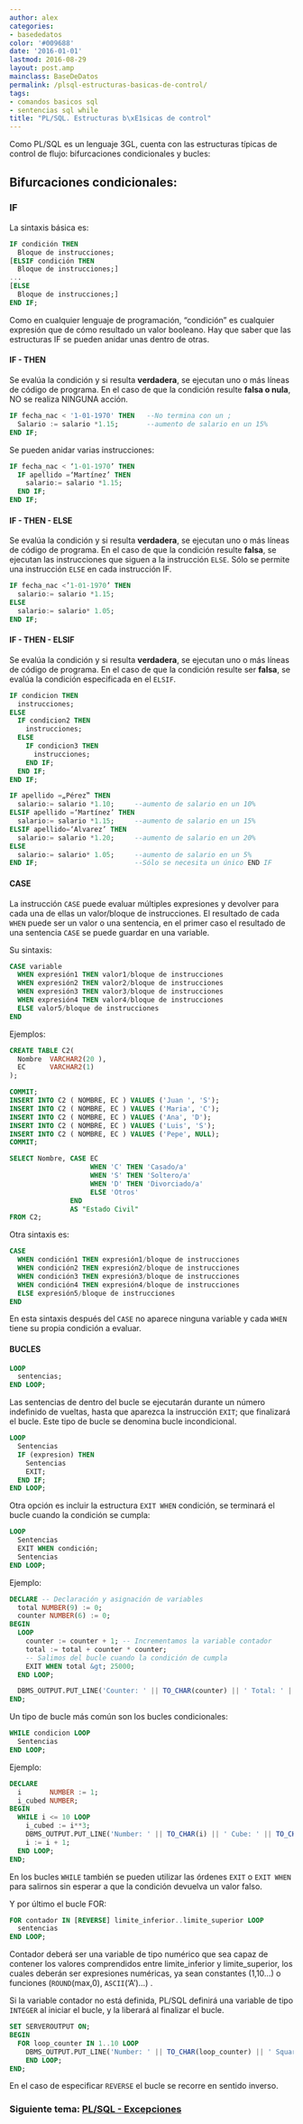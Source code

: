 ```yaml
---
author: alex
categories:
- basededatos
color: '#009688'
date: '2016-01-01'
lastmod: 2016-08-29
layout: post.amp
mainclass: BaseDeDatos
permalink: /plsql-estructuras-basicas-de-control/
tags:
- comandos basicos sql
- sentencias sql while
title: "PL/SQL. Estructuras b\xE1sicas de control"
---
```


Como PL/SQL es un lenguaje 3GL, cuenta con las estructuras típicas de control de flujo: bifurcaciones condicionales y bucles:



## Bifurcaciones condicionales:

<!--more--><!--ad-->

### IF

La sintaxis básica es:

```sql
IF condición THEN
  Bloque de instrucciones;
[ELSIF condición THEN
  Bloque de instrucciones;]
...
[ELSE
  Bloque de instrucciones;]
END IF;
```


Como en cualquier lenguaje de programación, &#8220;condición&#8221; es cualquier expresión que de cómo resultado un valor booleano. Hay que saber que las estructuras IF se pueden anidar unas dentro de otras.

#### IF - THEN

Se evalúa la condición y si resulta **verdadera**, se ejecutan uno o más líneas de código de programa. En el caso de que la condición resulte **falsa o nula**, NO se realiza NINGUNA acción.

```sql
IF fecha_nac < '1-01-1970' THEN   --No termina con un ;
  Salario := salario *1.15;       --aumento de salario en un 15%
END IF;
```

Se pueden anidar varias instrucciones:

```sql
IF fecha_nac < ‘1-01-1970’ THEN
  IF apellido =‘Martínez’ THEN
    salario:= salario *1.15;
  END IF;
END IF;
```

#### IF - THEN - ELSE

Se evalúa la condición y si resulta **verdadera**, se ejecutan uno o más líneas de código de programa. En el caso de que la condición resulte **falsa**, se ejecutan las instrucciones que siguen a la instrucción `ELSE`. Sólo se permite una instrucción `ELSE` en cada instrucción IF.

```sql
IF fecha_nac <’1-01-1970’ THEN
  salario:= salario *1.15;
ELSE
  salario:= salario* 1.05;
END IF;
```

#### IF - THEN - ELSIF

Se evalúa la condición y si resulta **verdadera**, se ejecutan uno o más líneas de código de programa. En el caso de que la condición resulte ser **falsa**, se evalúa la condición especificada en el `ELSIF`.

```sql
IF condicion THEN
  instrucciones;
ELSE
  IF condicion2 THEN
    instrucciones;
  ELSE
    IF condicion3 THEN
      instrucciones;
    END IF;
  END IF;
END IF;
```

```sql
IF apellido =„Pérez‟ THEN
  salario:= salario *1.10;     --aumento de salario en un 10%
ELSIF apellido =‘Martínez’ THEN
  salario:= salario *1.15;     --aumento de salario en un 15%
ELSIF apellido=‘Alvarez’ THEN
  salario:= salario *1.20;     --aumento de salario en un 20%
ELSE
  salario:= salario* 1.05;     --aumento de salario en un 5%
END IF;                        --Sólo se necesita un único END IF
```

#### CASE

La instrucción `CASE` puede evaluar múltiples expresiones y devolver para cada una de ellas un valor/bloque de instrucciones. El resultado de cada `WHEN` puede ser un valor o una sentencia, en el primer caso el resultado de una sentencia `CASE` se puede guardar en una variable.

Su sintaxis:

```sql
CASE variable
  WHEN expresión1 THEN valor1/bloque de instrucciones
  WHEN expresión2 THEN valor2/bloque de instrucciones
  WHEN expresión3 THEN valor3/bloque de instrucciones
  WHEN expresión4 THEN valor4/bloque de instrucciones
  ELSE valor5/bloque de instrucciones
END
```

Ejemplos:

```sql
CREATE TABLE C2(
  Nombre  VARCHAR2(20 ),
  EC      VARCHAR2(1)
);

COMMIT;
INSERT INTO C2 ( NOMBRE, EC ) VALUES ('Juan ', 'S');
INSERT INTO C2 ( NOMBRE, EC ) VALUES ('Maria', 'C');
INSERT INTO C2 ( NOMBRE, EC ) VALUES ('Ana', 'D');
INSERT INTO C2 ( NOMBRE, EC ) VALUES ('Luis', 'S');
INSERT INTO C2 ( NOMBRE, EC ) VALUES ('Pepe', NULL);
COMMIT;

SELECT Nombre, CASE EC
                    WHEN 'C' THEN 'Casado/a'
                    WHEN 'S' THEN 'Soltero/a'
                    WHEN 'D' THEN 'Divorciado/a'
                    ELSE 'Otros'
               END
               AS "Estado Civil"
FROM C2;
```

Otra sintaxis es:

```sql
CASE
  WHEN condición1 THEN expresión1/bloque de instrucciones
  WHEN condición2 THEN expresión2/bloque de instrucciones
  WHEN condición3 THEN expresión3/bloque de instrucciones
  WHEN condición4 THEN expresión4/bloque de instrucciones
  ELSE expresión5/bloque de instrucciones
END
```

En esta sintaxis después del `CASE` no aparece ninguna variable y cada `WHEN` tiene su propia condición a evaluar.

#### BUCLES

```sql
LOOP
  sentencias;
END LOOP;
```

Las sentencias de dentro del bucle se ejecutarán durante un número indefinido de vueltas, hasta que aparezca la instrucción `EXIT`; que finalizará el bucle. Este tipo de bucle se denomina bucle
incondicional.

```sql
LOOP
  Sentencias
  IF (expresion) THEN
    Sentencias
    EXIT;
  END IF;
END LOOP;
```

Otra opción es incluir la estructura `EXIT WHEN` condición, se terminará el bucle cuando la condición se cumpla:

```sql
LOOP
  Sentencias
  EXIT WHEN condición;
  Sentencias
END LOOP;
```

Ejemplo:

```sql
DECLARE -- Declaración y asignación de variables
  total NUMBER(9) := 0;
  counter NUMBER(6) := 0;
BEGIN
  LOOP
    counter := counter + 1; -- Incrementamos la variable contador
    total := total + counter * counter;
    -- Salimos del bucle cuando la condición de cumpla
    EXIT WHEN total &gt; 25000;
  END LOOP;

  DBMS_OUTPUT.PUT_LINE('Counter: ' || TO_CHAR(counter) || ' Total: ' || TO_CHAR(total));
END;
```

Un tipo de bucle más común son los bucles condicionales:

```sql
WHILE condicion LOOP
  Sentencias
END LOOP;
```

Ejemplo:

```sql
DECLARE
  i       NUMBER := 1;
  i_cubed NUMBER;
BEGIN
  WHILE i <= 10 LOOP
    i_cubed := i**3;
    DBMS_OUTPUT.PUT_LINE('Number: ' || TO_CHAR(i) || ' Cube: ' || TO_CHAR(i_cubed));
    i := i + 1;
  END LOOP;
END;
```

En los bucles `WHILE` también se pueden utilizar las órdenes `EXIT` o `EXIT WHEN` para salirnos sin esperar a que la condición devuelva un valor falso.

Y por último el bucle FOR:

```sql
FOR contador IN [REVERSE] limite_inferior..limite_superior LOOP
  sentencias
END LOOP;
```

Contador deberá ser una variable de tipo numérico que sea capaz de contener los valores comprendidos entre limite\_inferior y limite\_superior, los cuales deberán ser expresiones numéricas, ya sean constantes (1,10&#8230;) o funciones (`ROUND`(max,0), `ASCII`(‘A’)&#8230;) .

Si la variable contador no está definida, PL/SQL definirá una variable de tipo `INTEGER` al iniciar el bucle, y la liberará al finalizar el bucle.

```sql
SET SERVEROUTPUT ON;
BEGIN
  FOR loop_counter IN 1..10 LOOP
    DBMS_OUTPUT.PUT_LINE('Number: ' || TO_CHAR(loop_counter) || ' Square: ' || TO_CHAR(loop_counter**2));
    END LOOP;
END;
```

En el caso de especificar `REVERSE` el bucle se recorre en sentido inverso.


### Siguiente tema: [PL/SQL - Excepciones][1]

 [1]: https://elbauldelprogramador.com/plsql-excepciones/
